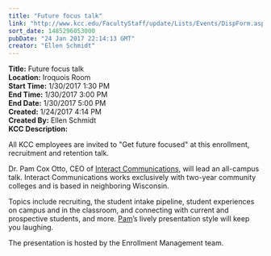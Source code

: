 ```yaml
---
title: "Future focus talk"
link: "http://www.kcc.edu/FacultyStaff/update/Lists/Events/DispForm.aspx?ID=988"
sort_date: 1485296053000
pubDate: "24 Jan 2017 22:14:13 GMT"
creator: "Ellen Schmidt"
---
```


<div><b>Title:</b> Future focus talk</div>
<div><b>Location:</b> Iroquois Room</div>
<div><b>Start Time:</b> 1/30/2017 1:30 PM</div>
<div><b>End Time:</b> 1/30/2017 3:00 PM</div>
<div><b>End Date:</b> 1/30/2017 5:00 PM</div>
<div><b>Created:</b> 1/24/2017 4:14 PM</div>
<div><b>Created By:</b> Ellen Schmidt</div>
<div><b>KCC Description:</b> <div class="ExternalClass351F829ACAE14B25842981739E4575AD"><p>​All KCC employees are invited to &quot;Get future focused&quot; at this enrollment, recruitment and retention talk.</p>
<p>Dr. Pam Cox Otto, CEO of <a href="http://www.interactcom.com/">Interact Communications</a>, will lead an all-campus talk. Interact Communications works exclusively with two-year community colleges and is based in neighboring Wisconsin.</p>
<p>Topics include recruiting, the student intake pipeline, student experiences on campus and in the classroom, and connecting with current and prospective students, and more. <a href="http://www.interactcom.com/people/bio/Pam-CoxOtto">Pam</a>’s lively presentation style will keep you laughing. </p>
<p>The presentation is hosted by the Enrollment Management team.</p></div></div>
